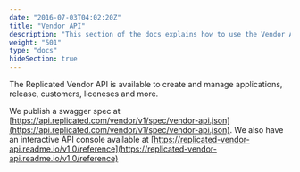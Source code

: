 ```yaml
---
date: "2016-07-03T04:02:20Z"
title: "Vendor API"
description: "This section of the docs explains how to use the Vendor API"
weight: "501"
type: "docs"
hideSection: true
---
```


The Replicated Vendor API is available to create and manage applications, release, customers, liceneses and more.

We publish a swagger spec at [https://api.replicated.com/vendor/v1/spec/vendor-api.json](https://api.replicated.com/vendor/v1/spec/vendor-api.json). We also have an interactive API console available at [https://replicated-vendor-api.readme.io/v1.0/reference](https://replicated-vendor-api.readme.io/v1.0/reference)
